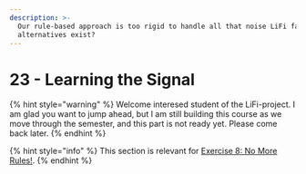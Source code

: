 ```yaml
---
description: >-
  Our rule-based approach is too rigid to handle all that noise LiFi faces. What
  alternatives exist?
---
```


# 23 - Learning the Signal

{% hint style="warning" %}
Welcome interesed student of the LiFi-project. I am glad you want to jump ahead, but I am still building this course as we move through the semester, and this part is not ready yet. Please come back later.
{% endhint %}

{% hint style="info" %}
This section is relevant for [Exercise 8: No More Rules!](https://github.com/winf-hsos/lifi-exercises/raw/main/exercises/08\_exercise\_no\_more\_rules.pdf).
{% endhint %}


